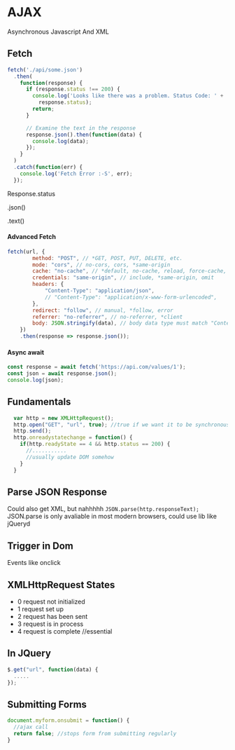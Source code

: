 # AJAX
Asynchronous Javascript And XML

## Fetch

```js
fetch('./api/some.json')
  .then(
    function(response) {
      if (response.status !== 200) {
        console.log('Looks like there was a problem. Status Code: ' +
          response.status);
        return;
      }

      // Examine the text in the response
      response.json().then(function(data) {
        console.log(data);
      });
    }
  )
  .catch(function(err) {
    console.log('Fetch Error :-S', err);
  });
```

Response.status

.json()

.text()

#### Advanced Fetch

```javascript
fetch(url, {
        method: "POST", // *GET, POST, PUT, DELETE, etc.
        mode: "cors", // no-cors, cors, *same-origin
        cache: "no-cache", // *default, no-cache, reload, force-cache, only-if-cached
        credentials: "same-origin", // include, *same-origin, omit
        headers: {
            "Content-Type": "application/json",
            // "Content-Type": "application/x-www-form-urlencoded",
        },
        redirect: "follow", // manual, *follow, error
        referrer: "no-referrer", // no-referrer, *client
        body: JSON.stringify(data), // body data type must match "Content-Type" header
    })
    .then(response => response.json());
```

#### Async await

```js
const response = await fetch('https://api.com/values/1');
const json = await response.json();
console.log(json);
```

## Fundamentals

```js
  var http = new XMLHttpRequest();
  http.open("GET", "url", true); //true if we want it to be synchronous
  http.send();
  http.onreadystatechange = function() {
    if(http.readyState == 4 && http.status == 200) {
      //...........
      //usually update DOM somehow
    }
  }
```

## Parse JSON Response
Could also get XML, but nahhhhh
`JSON.parse(http.responseText);`
JSON.parse is only avaliable in most modern browsers, could use lib like jQueryd

## Trigger in Dom
Events like onclick

## XMLHttpRequest States
- 0 request not initialized
- 1 request set up
- 2 request has been sent
- 3 request is in process
- 4 request is complete //essential

## In JQuery
```js
$.get("url", function(data) {
  .....
});
```

## Submitting Forms

```js
document.myform.onsubmit = function() {
  //ajax call
  return false; //stops form from submitting regularly
}
```

